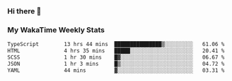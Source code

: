 ### Hi there 👋

<!--
**royschrauwen/royschrauwen** is a ✨ _special_ ✨ repository because its `README.md` (this file) appears on your GitHub profile.

Here are some ideas to get you started:

- 🔭 I’m currently working on ...
- 🌱 I’m currently learning ...
- 👯 I’m looking to collaborate on ...
- 🤔 I’m looking for help with ...
- 💬 Ask me about ...
- 📫 How to reach me: ...
- 😄 Pronouns: ...
- ⚡ Fun fact: ...
-->


### My WakaTime Weekly Stats
<!--START_SECTION:waka-->

```txt
TypeScript        13 hrs 44 mins  ███████████████▒░░░░░░░░░   61.06 %
HTML              4 hrs 35 mins   █████░░░░░░░░░░░░░░░░░░░░   20.41 %
SCSS              1 hr 30 mins    █▓░░░░░░░░░░░░░░░░░░░░░░░   06.67 %
JSON              1 hr 3 mins     █▒░░░░░░░░░░░░░░░░░░░░░░░   04.72 %
YAML              44 mins         ▓░░░░░░░░░░░░░░░░░░░░░░░░   03.31 %
```

<!--END_SECTION:waka-->
